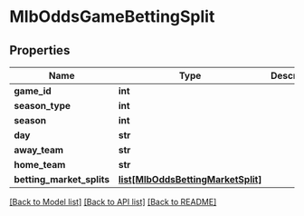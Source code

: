 # MlbOddsGameBettingSplit

## Properties
Name | Type | Description | Notes
------------ | ------------- | ------------- | -------------
**game_id** | **int** |  | [optional] 
**season_type** | **int** |  | [optional] 
**season** | **int** |  | [optional] 
**day** | **str** |  | [optional] 
**away_team** | **str** |  | [optional] 
**home_team** | **str** |  | [optional] 
**betting_market_splits** | [**list[MlbOddsBettingMarketSplit]**](MlbOddsBettingMarketSplit.md) |  | [optional] 

[[Back to Model list]](../README.md#documentation-for-models) [[Back to API list]](../README.md#documentation-for-api-endpoints) [[Back to README]](../README.md)

